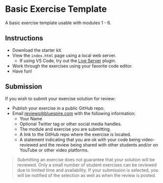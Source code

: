 # Basic Exercise Template

A basic exercise template usable with modules 1 - 6.

## Instructions

* Download the starter kit.
* View the `index.html` page using a local web server.
    * If using VS Code, try out the [Live Server](https://marketplace.visualstudio.com/items?itemName=ritwickdey.LiveServer) plugin.
* Work through the exercises using your favorite code editor.
* Have fun!

## Submission

If you wish to submit your exercise solution for review:

* Publish your exercise in a public GitHub repo.
* Email reviews@bluespire.com with the following information:
    * Your Name
    * Optional Twitter tag or other social media handles.
    * The module and exercise you are submitting.
    * A link to the GitHub repo where the exercise is located.
    * A statement indicating that you are ok with your code being video-reviewed and the review being shared with other students and/or on YouTube or other video platforms.
  
> Submitting an exercise does not guarantee that your solution will be reviewed. Only a small number of student exercises can be reviewed due to limited time and availability. If your submission is selected, you will be notified of the selection as well as when the review is posted.